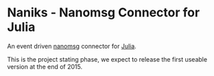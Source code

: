 
# Naniks - Nanomsg Connector for Julia

An event driven [nanomsg](http://nanomsg.org/) connector for [Julia](http://julialang.org).

This is the project stating phase, we expect to release the first useable version at the end of 2015.
